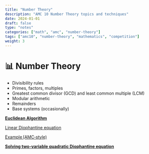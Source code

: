 ```yaml
---
title: "Number Theory"
description: "AMC 10 Number Theory topics and techniques"
date: 2024-01-01
draft: false
type: "notes"
categories: ["math", "amc", "number-theory"]
tags: ["amc10", "number-theory", "mathematics", "competition"]
weight: 3
---
```


# 📊 Number Theory

- Divisibility rules
- Primes, factors, multiples
- Greatest common divisor (GCD) and least common multiple (LCM)
- Modular arithmetic
- Remainders
- Base systems (occasionally)

[**Euclidean Algorithm** ](Euclidean%20Algorithm%20225936cc2214805ba505f13a1370e436.md)

[Linear Diophantine equation](Linear%20Diophantine%20equation%20225936cc2214801da4f8f86ec7c58ecc.md)

[Example (AMC‑style)](Example%20(AMC%E2%80%91style)%20232936cc221480d1a1c6fc501aeff43e.md)

[**Solving two‑variable quadratic Diophantine equation**](Solving%20two%E2%80%91variable%20quadratic%20Diophantine%20equatio%20233936cc22148078a2bfdeaa093955d3.md)